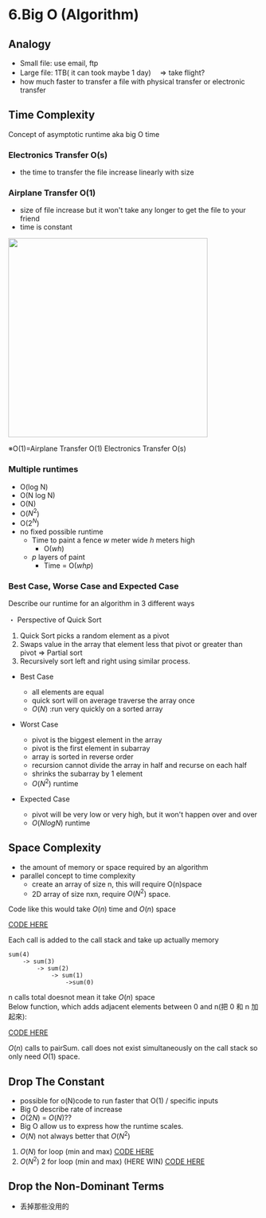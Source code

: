 # 6.Big O (Algorithm)

## Analogy

- Small file: use email, ftp
- Large file: 1TB( it can took maybe 1 day)　 ⇒ take flight?
- how much faster to transfer a file with physical transfer or electronic transfer

## Time Complexity

Concept of asymptotic runtime aka big O time

### Electronics Transfer O(s)

- the time to transfer the file increase linearly with size

### Airplane Transfer O(1)

- size of file increase but it won't take any longer to get the file to your friend
- time is constant

<img src="https://miro.medium.com/max/1200/1*yiyfZodqXNwMouC0-B0Wlg.png" width="400"/>

※O(1)=Airplane Transfer O(1) Electronics Transfer O(s)

### Multiple runtimes

- O(log N)
- O(N log N)
- O(N)
- O($N^2$)
- O($2^N$)
- no fixed possible runtime
  - Time to paint a fence $w$ meter wide $h$ meters high
    - O($wh$)
  - $p$ layers of paint
    - Time = O($whp$)

### Best Case, Worse Case and Expected Case

Describe our runtime for an algorithm in 3 different ways

・ Perspective of Quick Sort

1. Quick Sort picks a random element as a pivot
2. Swaps value in the array that element less that pivot or greater than pivot => Partial sort
3. Recursively sort left and right using similar process.

- Best Case

  - all elements are equal
  - quick sort will on average traverse the array once
  - $O(N)$ :run very quickly on a sorted array

- Worst Case

  - pivot is the biggest element in the array
  - pivot is the first element in subarray
  - array is sorted in reverse order
  - recursion cannot divide the array in half and recurse on each half
  - shrinks the subarray by 1 element
  - $O(N^2)$ runtime

- Expected Case
  - pivot will be very low or very high, but it won't happen over and over
  - $O(N log N)$ runtime

## Space Complexity

- the amount of memory or space required by an algorithm
- parallel concept to time complexity
  - create an array of size n, this will require O(n)space
  - 2D array of size nxn, require $O(N^2)$ space.

Code like this would take $O(n)$ time and $O(n)$ space

[CODE HERE](stackSpace.py)

Each call is added to the call stack and take up actually memory

```
sum(4)
	-> sum(3)
		-> sum(2)
			-> sum(1)
				->sum(0)
```

n calls total doesnot mean it take $O(n)$ space<br>
Below function, which adds adjacent elements between 0 and n(把 0 和 n 加起來):

[CODE HERE](pairSumSequence.py)

$O(n)$ calls to pairSum. call does not exist simultaneously on the call stack so only need $O(1)$ space.

## Drop The Constant

- possible for o(N)code to run faster that O(1) / specific inputs
- Big O describe rate of increase
- $O(2N)$ = $O(N)$??
- Big O allow us to express how the runtime scales.
- $O(N)$ not always better that $O(N^2)$

1. $O(N)$ for loop (min and max)
   [CODE HERE](minmaxV1.py)
2. $O(N^2)$ 2 for loop (min and max) (HERE WIN)
   [CODE HERE](minmaxV2.py)

## Drop the Non-Dominant Terms

- 丢掉那些没用的